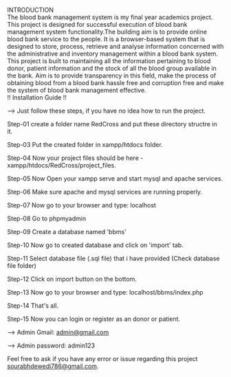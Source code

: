INTRODUCTION</br>
The blood bank management system is my final year academics project. This project is designed for
successful execution of blood bank management system functionality.The building aim is to
provide online blood bank service to the people. It is a browser-based system that is designed
to store, process, retrieve and analyse information concerned with the administrative and
inventory management within a blood bank system. This project is built to maintaining all the
information pertaining to blood donor, patient information and the stock of all the blood group
available in the bank. Aim is to provide transparency in this field, make the process of obtaining
blood from a blood bank hassle free and corruption free and make the system of blood bank
management effective.</br>
!! Installation Guide !!</br>

--> Just follow these steps, if you have no idea how to run the project.</br>

Step-01 create a folder name RedCross and put these directory structre in it.</br>

Step-03 Put the created folder in xampp/htdocs folder.</br>

Step-04 Now your project files should be here - xampp/htdocs/RedCross/project_files.</br>

Step-05 Now Open your xampp serve and start mysql and apache services.</br>

Step-06 Make sure apache and mysql services are running properly.</br>

Step-07 Now go to your browser and type: localhost</br>

Step-08 Go to phpmyadmin</br>

Step-09 Create a database named 'bbms'</br>

Step-10 Now go to created database and click on 'import' tab.</br>

Step-11 Select database file (.sql file) that i have provided (Check database file folder)</br>

Step-12 Click on import button on the bottom.</br>

Step-13 Now go to your browser and type: localhost/bbms/index.php</br>

Step-14 That's all.</br>

Step-15 Now you can login or register as an donor or patient.</br>

 --> Admin Gmail: admin@gmail.com</br>

  --> Admin password: admin123</br>

Feel free to ask if you have any error or issue regarding this project sourabhdewedi786@gmail.com. </br>
